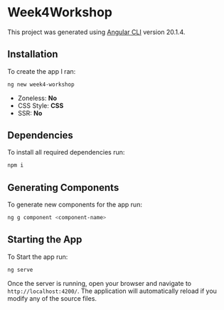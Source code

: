 # Week4Workshop

This project was generated using [Angular CLI](https://github.com/angular/angular-cli) version 20.1.4.

## Installation

To create the app I ran:

```bash
ng new week4-workshop
```
* Zoneless: **No**
* CSS Style: **CSS**
* SSR: **No**

## Dependencies

To install all required dependencies run:

```bash
npm i
```

## Generating Components

To generate new components for the app run:

```bash
ng g component <component-name>
```

## Starting the App

To Start the app run:

```bash
ng serve
```

Once the server is running, open your browser and navigate to `http://localhost:4200/`. The application will automatically reload if you modify any of the source files.
